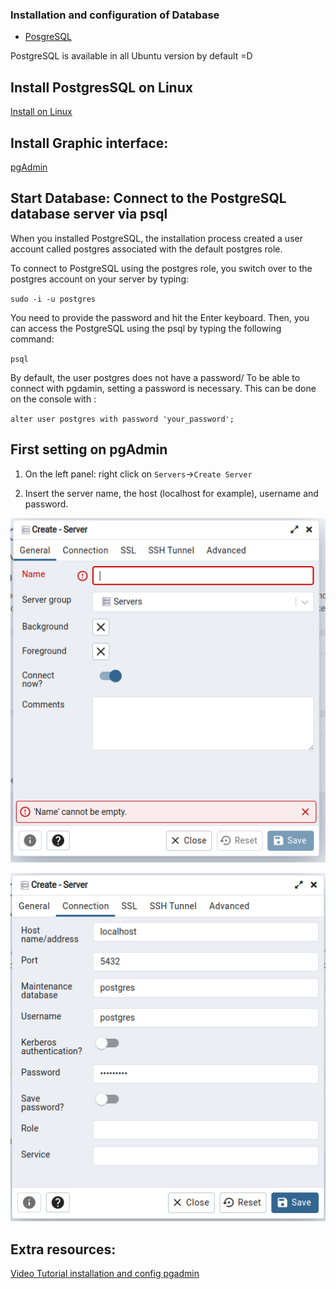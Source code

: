 ### Installation and configuration of Database

- [PosgreSQL](https://www.postgresql.org/.)

PostgreSQL is available in all Ubuntu version by default =D

## Install PostgresSQL on Linux

[Install on Linux](https://www.postgresqltutorial.com/install-postgresql-linux/)


## Install Graphic interface:

[pgAdmin](https://www.pgadmin.org/download/pgadmin-4-apt/)

## Start Database: Connect to the PostgreSQL database server via psql

When you installed PostgreSQL, the installation process created a user account called postgres associated with the default postgres role.

To connect to PostgreSQL using the postgres role, you switch over to the postgres account on your server by typing:

`sudo -i -u postgres`

You need to provide the password and hit the Enter keyboard. Then, you can access the PostgreSQL using the psql by typing the following command:

`psql`

By default, the user postgres does not have a password/ To be able to connect with pgdamin, setting a password is necessary. This can be done on the console with :

`alter user postgres with password 'your_password';`

## First setting on pgAdmin

1. On the left panel: right click on `Servers`->`Create Server`

2. Insert the server name, the host (localhost for example), username and password.

![Server](../assets/create-server.png)

![Server settings](../assets/server_settings.png)




## Extra resources:

[Video Tutorial installation and config pgadmin](https://www.youtube.com/watch?v=40uGNsi7ysc)

